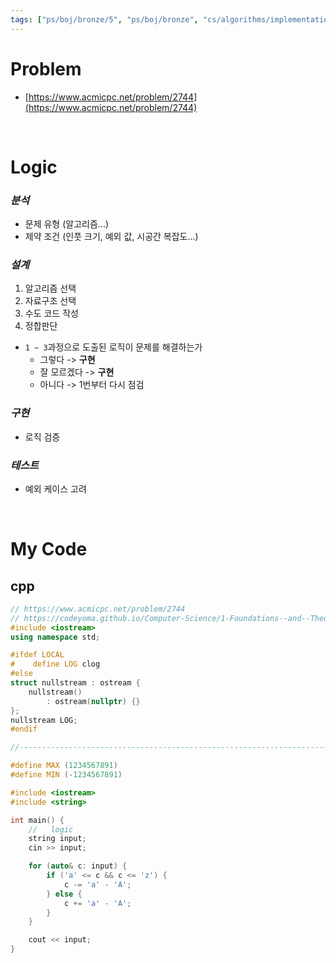 ```yaml
---
tags: ["ps/boj/bronze/5", "ps/boj/bronze", "cs/algorithms/implementation/ps","cs/algorithms/string/ps"]
---
```


# Problem
- [https://www.acmicpc.net/problem/2744](https://www.acmicpc.net/problem/2744)

<br/>

# Logic

### *분석*
- 문제 유형 (알고리즘...)
- 제약 조건 (인풋 크기, 예외 값, 시공간 복잡도...)

### *설계*
1. 알고리즘 선택
2. 자료구조 선택
3. 수도 코드 작성
4. 정합판단
  - `1 ~ 3`과정으로 도출된 로직이 문제를 해결하는가
    - 그렇다 -> **구현**
    - 잘 모르겠다 -> **구현**
    - 아니다 -> 1번부터 다시 점검

### *구현*
- 로직 검증

### *테스트*
- 예외 케이스 고려

<br/>

# My Code
## cpp
```cpp title="boj/2744.cpp"
// https://www.acmicpc.net/problem/2744
// https://codeyoma.github.io/Computer-Science/1-Foundations--and--Theory/Algorithms/ps/boj/2744/2744
#include <iostream>
using namespace std;

#ifdef LOCAL
#    define LOG clog
#else
struct nullstream : ostream {
    nullstream()
        : ostream(nullptr) {}
};
nullstream LOG;
#endif

//--------------------------------------------------------------------------------------------------

#define MAX (1234567891)
#define MIN (-1234567891)

#include <iostream>
#include <string>

int main() {
    //   logic
    string input;
    cin >> input;

    for (auto& c: input) {
        if ('a' <= c && c <= 'z') {
            c -= 'a' - 'A';
        } else {
            c += 'a' - 'A';
        }
    }

    cout << input;
}

```
